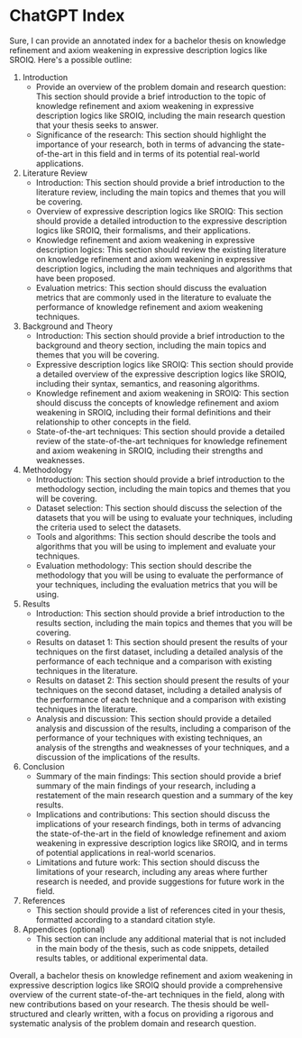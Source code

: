 # ChatGPT Index

Sure, I can provide an annotated index for a bachelor thesis on knowledge refinement and axiom weakening in expressive description logics like SROIQ. Here's a possible outline:

1. Introduction
    - Provide an overview of the problem domain and research question: This section should provide a brief introduction to the topic of knowledge refinement and axiom weakening in expressive description logics like SROIQ, including the main research question that your thesis seeks to answer.
    - Significance of the research: This section should highlight the importance of your research, both in terms of advancing the state-of-the-art in this field and in terms of its potential real-world applications.
2. Literature Review
    - Introduction: This section should provide a brief introduction to the literature review, including the main topics and themes that you will be covering.
    - Overview of expressive description logics like SROIQ: This section should provide a detailed introduction to the expressive description logics like SROIQ, their formalisms, and their applications.
    - Knowledge refinement and axiom weakening in expressive description logics: This section should review the existing literature on knowledge refinement and axiom weakening in expressive description logics, including the main techniques and algorithms that have been proposed.
    - Evaluation metrics: This section should discuss the evaluation metrics that are commonly used in the literature to evaluate the performance of knowledge refinement and axiom weakening techniques.
3. Background and Theory
    - Introduction: This section should provide a brief introduction to the background and theory section, including the main topics and themes that you will be covering.
    - Expressive description logics like SROIQ: This section should provide a detailed overview of the expressive description logics like SROIQ, including their syntax, semantics, and reasoning algorithms.
    - Knowledge refinement and axiom weakening in SROIQ: This section should discuss the concepts of knowledge refinement and axiom weakening in SROIQ, including their formal definitions and their relationship to other concepts in the field.
    - State-of-the-art techniques: This section should provide a detailed review of the state-of-the-art techniques for knowledge refinement and axiom weakening in SROIQ, including their strengths and weaknesses.
4. Methodology
    - Introduction: This section should provide a brief introduction to the methodology section, including the main topics and themes that you will be covering.
    - Dataset selection: This section should discuss the selection of the datasets that you will be using to evaluate your techniques, including the criteria used to select the datasets.
    - Tools and algorithms: This section should describe the tools and algorithms that you will be using to implement and evaluate your techniques.
    - Evaluation methodology: This section should describe the methodology that you will be using to evaluate the performance of your techniques, including the evaluation metrics that you will be using.
5. Results
    - Introduction: This section should provide a brief introduction to the results section, including the main topics and themes that you will be covering.
    - Results on dataset 1: This section should present the results of your techniques on the first dataset, including a detailed analysis of the performance of each technique and a comparison with existing techniques in the literature.
    - Results on dataset 2: This section should present the results of your techniques on the second dataset, including a detailed analysis of the performance of each technique and a comparison with existing techniques in the literature.
    - Analysis and discussion: This section should provide a detailed analysis and discussion of the results, including a comparison of the performance of your techniques with existing techniques, an analysis of the strengths and weaknesses of your techniques, and a discussion of the implications of the results.
6. Conclusion
    - Summary of the main findings: This section should provide a brief summary of the main findings of your research, including a restatement of the main research question and a summary of the key results.
    - Implications and contributions: This section should discuss the implications of your research findings, both in terms of advancing the state-of-the-art in the field of knowledge refinement and axiom weakening in expressive description logics like SROIQ, and in terms of potential applications in real-world scenarios.
    - Limitations and future work: This section should discuss the limitations of your research, including any areas where further research is needed, and provide suggestions for future work in the field.
7. References
    - This section should provide a list of references cited in your thesis, formatted according to a standard citation style.
8. Appendices (optional)
    - This section can include any additional material that is not included in the main body of the thesis, such as code snippets, detailed results tables, or additional experimental data.

Overall, a bachelor thesis on knowledge refinement and axiom weakening in expressive description logics like SROIQ should provide a comprehensive overview of the current state-of-the-art techniques in the field, along with new contributions based on your research. The thesis should be well-structured and clearly written, with a focus on providing a rigorous and systematic analysis of the problem domain and research question.
